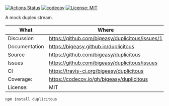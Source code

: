 [![Actions Status](https://github.com/bigeasy/duplicitous/workflows/Node%20CI/badge.svg)](https://github.com/bigeasy/duplicitous/actions)
[![codecov](https://codecov.io/gh/bigeasy/duplicitous/branch/master/graph/badge.svg)](https://codecov.io/gh/bigeasy/duplicitous)
[![License: MIT](https://img.shields.io/badge/License-MIT-yellow.svg)](https://opensource.org/licenses/MIT)

A mock duplex stream.

| What          | Where                                             |
| --- | --- |
| Discussion    | https://github.com/bigeasy/duplicitous/issues/1   |
| Documentation | https://bigeasy.github.io/duplicitous             |
| Source        | https://github.com/bigeasy/duplicitous            |
| Issues        | https://github.com/bigeasy/duplicitous/issues     |
| CI            | https://travis-ci.org/bigeasy/duplicitous         |
| Coverage:     | https://codecov.io/gh/bigeasy/duplicitous         |
| License:      | MIT                                               |


```
npm install duplicitous
```
